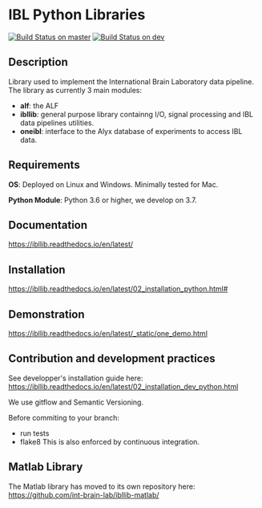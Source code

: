 # IBL Python Libraries

[![Build Status on master](https://travis-ci.org/cortex-lab/alyx.svg?branch=master)](https://travis-ci.org/cortex-lab/alyx)
[![Build Status on dev](https://travis-ci.org/cortex-lab/alyx.svg?branch=dev)](https://travis-ci.org/cortex-lab/alyx)

## Description
Library used to implement the International Brain Laboratory data pipeline.
The library as currently 3 main modules:
-   **alf**: the ALF
-   **ibllib**: general purpose library containng I/O, signal processing and IBL data pipelines utilities.
-   **oneibl**: interface to the Alyx database of experiments to access IBL data.

## Requirements
**OS**: Deployed on Linux and Windows. Minimally tested for Mac.

**Python Module**: Python 3.6 or higher, we develop on 3.7.

## Documentation
https://ibllib.readthedocs.io/en/latest/

## Installation
https://ibllib.readthedocs.io/en/latest/02_installation_python.html#

## Demonstration
https://ibllib.readthedocs.io/en/latest/_static/one_demo.html


## Contribution and development practices
See developper's installation guide here: https://ibllib.readthedocs.io/en/latest/02_installation_dev_python.html

We use gitflow and Semantic Versioning.

Before commiting to your branch:
-   run tests
-   flake8
This is also enforced by continuous integration.


## Matlab Library
The Matlab library has moved to its own repository here: https://github.com/int-brain-lab/ibllib-matlab/
